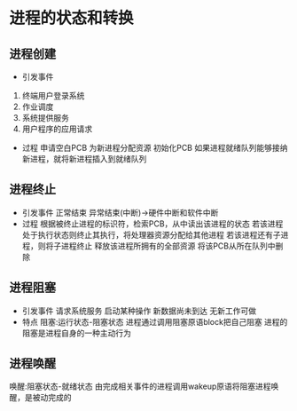 # 进程的状态和转换


## 进程创建
- 引发事件
1. 终端用户登录系统
2. 作业调度
3. 系统提供服务
4. 用户程序的应用请求

- 过程
申请空白PCB
为新进程分配资源
初始化PCB
如果进程就绪队列能够接纳新进程，就将新进程插入到就绪队列
## 进程终止
- 引发事件
正常结束
异常结束(中断)->硬件中断和软件中断
- 过程
根据被终止进程的标识符，检索PCB，从中读出该进程的状态
若该进程处于执行状态则终止其执行，将处理器资源分配给其他进程
若该进程还有子进程，则将子进程终止
释放该进程所拥有的全部资源
将该PCB从所在队列中删除

## 进程阻塞
- 引发事件
请求系统服务
启动某种操作
新数据尚未到达
无新工作可做
- 特点
阻塞:运行状态-阻塞状态
进程通过调用阻塞原语block把自己阻塞
进程的阻塞是进程自身的一种主动行为

## 进程唤醒
唤醒:阻塞状态-就绪状态
由完成相关事件的进程调用wakeup原语将阻塞进程唤醒，是被动完成的
